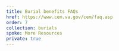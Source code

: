 ```yaml
---
title: Burial benefits FAQs
href: https://www.cem.va.gov/cem/faq.asp
order: 7
collection: burials
spoke: More Resources
private: true
---
```

